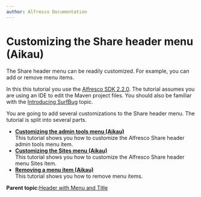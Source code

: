 ```yaml
---
author: Alfresco Documentation
---
```


# Customizing the Share header menu \(Aikau\)

The Share header menu can be readily customized. For example, you can add or remove menu items.

In this this tutorial you use the [Alfresco SDK 2.2.0](../concepts/alfresco-sdk-intro.md). The tutorial assumes you are using an IDE to edit the Maven project files. You should also be familiar with the [Introducing SurfBug](../concepts/dev-extensions-share-surfbug.md) topic.

You are going to add several customizations to the Share header menu. The tutorial is split into several parts.

-   **[Customizing the admin tools menu \(Aikau\)](../tasks/dev-extensions-share-tutorials-custom-header-admin-menu.md)**  
This tutorial shows you how to customize the Alfresco Share header admin tools menu item.
-   **[Customizing the Sites menu \(Aikau\)](../tasks/dev-extensions-share-tutorials-custom-header-sites-menu.md)**  
This tutorial shows you how to customize the Alfresco Share header menu Sites item.
-   **[Removing a menu item \(Aikau\)](../tasks/dev-extensions-share-tutorials-custom-header-menu-item-removal.md)**  
This tutorial shows you how to remove menu items.

**Parent topic:**[Header with Menu and Title](../concepts/dev-extensions-share-tutorials-header-menu-title.md)

